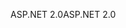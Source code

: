 <span data-ttu-id="a9acb-101">ASP.NET 2.0</span><span class="sxs-lookup"><span data-stu-id="a9acb-101">ASP.NET 2.0</span></span>